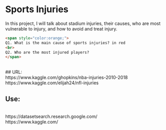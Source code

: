 # Sports Injuries
<p>In this project, I will talk about stadium injuries, their causes, who are most vulnerable to injury, and how to avoid and treat injury.</p>

```html
<span style="color:orange;">
Q1. What is the main cause of sports injuries? in red
<br>
Q2. Who are the most injured players?
</span>
```
<br>
## URL: 
<br>
https://www.kaggle.com/ghopkins/nba-injuries-2010-2018
<br>
https://www.kaggle.com/elijah24/nfl-injuries 

## Use: 
<br>
https://datasetsearch.research.google.com/
<br>
https://www.kaggle.com/
